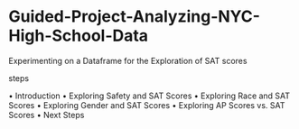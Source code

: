 # Guided-Project-Analyzing-NYC-High-School-Data

Experimenting on a Dataframe for the Exploration of SAT scores 

steps 

•	Introduction
•	Exploring Safety and SAT Scores
•	Exploring Race and SAT Scores
•	Exploring Gender and SAT Scores
•	Exploring AP Scores vs. SAT Scores
•	Next Steps

